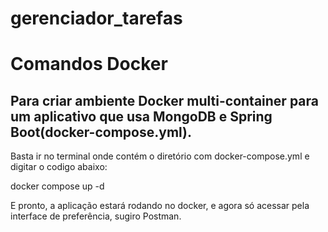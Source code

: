 # gerenciador_tarefas

# Comandos Docker
## Para criar ambiente Docker multi-container para um aplicativo que usa MongoDB e Spring Boot(docker-compose.yml).
Basta ir no terminal onde contém o diretório com docker-compose.yml e digitar o codigo abaixo:

docker compose up -d

E pronto, a aplicação estará rodando no docker, e agora só acessar pela interface de preferência, sugiro Postman.